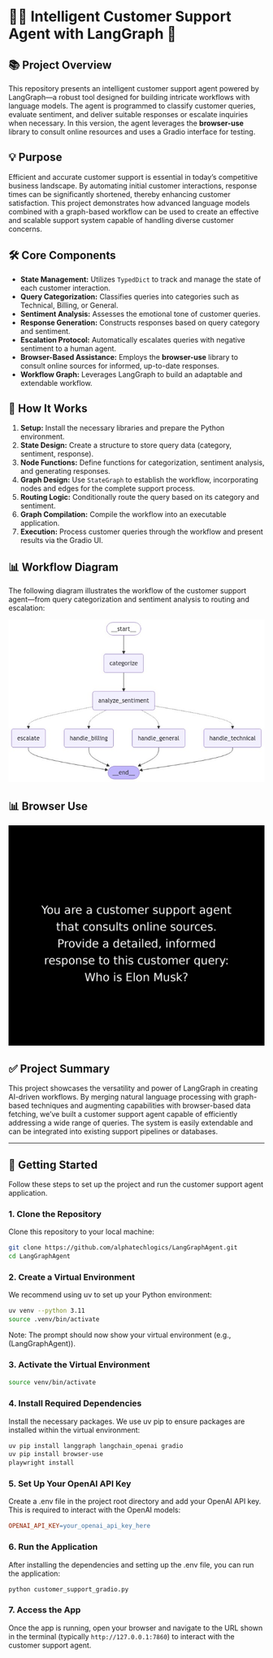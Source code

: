 # 🧑‍💻 Intelligent Customer Support Agent with LangGraph 🤖

## 📚 Project Overview

This repository presents an intelligent customer support agent powered by LangGraph—a robust tool designed for building intricate workflows with language models. The agent is programmed to classify customer queries, evaluate sentiment, and deliver suitable responses or escalate inquiries when necessary. In this version, the agent leverages the **browser-use** library to consult online resources and uses a Gradio interface for testing.

## 💡 Purpose

Efficient and accurate customer support is essential in today’s competitive business landscape. By automating initial customer interactions, response times can be significantly shortened, thereby enhancing customer satisfaction. This project demonstrates how advanced language models combined with a graph-based workflow can be used to create an effective and scalable support system capable of handling diverse customer concerns.

## 🛠 Core Components

- **State Management:** Utilizes `TypedDict` to track and manage the state of each customer interaction.
- **Query Categorization:** Classifies queries into categories such as Technical, Billing, or General.
- **Sentiment Analysis:** Assesses the emotional tone of customer queries.
- **Response Generation:** Constructs responses based on query category and sentiment.
- **Escalation Protocol:** Automatically escalates queries with negative sentiment to a human agent.
- **Browser-Based Assistance:** Employs the **browser-use** library to consult online sources for informed, up-to-date responses.
- **Workflow Graph:** Leverages LangGraph to build an adaptable and extendable workflow.

## 📝 How It Works

1. **Setup:** Install the necessary libraries and prepare the Python environment.
2. **State Design:** Create a structure to store query data (category, sentiment, response).
3. **Node Functions:** Define functions for categorization, sentiment analysis, and generating responses.
4. **Graph Design:** Use `StateGraph` to establish the workflow, incorporating nodes and edges for the complete support process.
5. **Routing Logic:** Conditionally route the query based on its category and sentiment.
6. **Graph Compilation:** Compile the workflow into an executable application.
7. **Execution:** Process customer queries through the workflow and present results via the Gradio UI.

## 📊 Workflow Diagram

The following diagram illustrates the workflow of the customer support agent—from query categorization and sentiment analysis to routing and escalation:

![Customer Support Workflow](image.jpg)

## 📊 Browser Use

![Customer Support Workflow](agent_history.gif)

## ✅ Project Summary

This project showcases the versatility and power of LangGraph in creating AI-driven workflows. By merging natural language processing with graph-based techniques and augmenting capabilities with browser-based data fetching, we’ve built a customer support agent capable of efficiently addressing a wide range of queries. The system is easily extendable and can be integrated into existing support pipelines or databases.

---

## 🚀 Getting Started

Follow these steps to set up the project and run the customer support agent application.

### 1. Clone the Repository

Clone this repository to your local machine:

```bash
git clone https://github.com/alphatechlogics/LangGraphAgent.git
cd LangGraphAgent
```

### 2. Create a Virtual Environment

We recommend using uv to set up your Python environment:

```bash
uv venv --python 3.11
source .venv/bin/activate
```

Note: The prompt should now show your virtual environment (e.g., (LangGraphAgent)).

### 3. Activate the Virtual Environment

```bash
source venv/bin/activate
```

### 4. Install Required Dependencies

Install the necessary packages. We use uv pip to ensure packages are installed within the virtual environment:

```bash
uv pip install langgraph langchain_openai gradio
uv pip install browser-use
playwright install
```

### 5. Set Up Your OpenAI API Key

Create a .env file in the project root directory and add your OpenAI API key. This is required to interact with the OpenAI models:

```makefile
OPENAI_API_KEY=your_openai_api_key_here
```

### 6. Run the Application

After installing the dependencies and setting up the .env file, you can run the application:

```bash
python customer_support_gradio.py
```

### 7. Access the App

Once the app is running, open your browser and navigate to the URL shown in the terminal (typically `http://127.0.0.1:7860`) to interact with the customer support agent.
